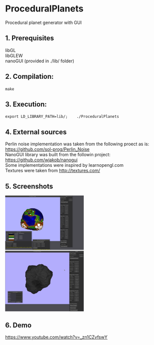 # ProceduralPlanets
Procedural planet generator with GUI

## 1. Prerequisites
libGL  
libGLEW   
nanoGUI (provided in ./lib/ folder)  

## 2. Compilation:
 `make`

## 3. Execution:
 `export LD_LIBRARY_PATH=lib/;   
 ./ProceduralPlanets`  

## 4. External sources
Perlin noise implementation was taken from the following proect as is:  
https://github.com/sol-prog/Perlin_Noise  
NanoGUI library was built from the followin project:  
https://github.com/wjakob/nanogui  
Some implementations were inspired by learnopengl.com  
Textures were taken from http://textures.com/  

## 5. Screenshots
<img src="https://github.com/edikar/ProceduralPlanets/blob/master/images/earth.png" height="50%" width="50%">
<img src="https://github.com/edikar/ProceduralPlanets/blob/master/images/rock.png" height="50%" width="50%">

## 6. Demo
https://www.youtube.com/watch?v=_zn1CZvfswY
